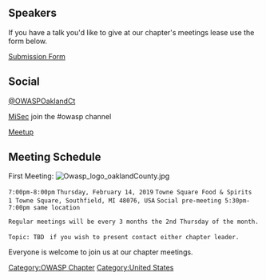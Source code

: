 ## Speakers

If you have a talk you'd like to give at our chapter's meetings lease
use the form below.

[Submission
Form](https://docs.google.com/forms/d/e/1FAIpQLSceSVaDwOV66BKal3H7ZO-m8rZSAkVGLF6mU2TEo4VtTGeENw/viewform?usp=sf_link)

## Social

[@OWASPOaklandCt](https://twitter.com/OWASPOaklandCt)

[MiSec](https://misec.slack.com) join the \#owasp channel

[Meetup](https://www.meetup.com/OWASP-Oakland-County-Chapter/)

## Meeting Schedule

First Meeting:
![Owasp_logo_oaklandCounty.jpg](Owasp_logo_oaklandCounty.jpg
"Owasp_logo_oaklandCounty.jpg")

`7:00pm-8:00pm`
`Thursday, February 14, 2019`
`Towne Square Food & Spirits`
`1 Towne Square, Southfield, MI 48076, USA`
`Social pre-meeting 5:30pm-7:00pm same location`

`Regular meetings will be every 3 months the 2nd Thursday of the month.`

`Topic: TBD `
`if you wish to present contact either chapter leader.`

Everyone is welcome to join us at our chapter meetings.

[Category:OWASP Chapter](Category:OWASP_Chapter "wikilink")
[Category:United States](Category:United_States "wikilink")
